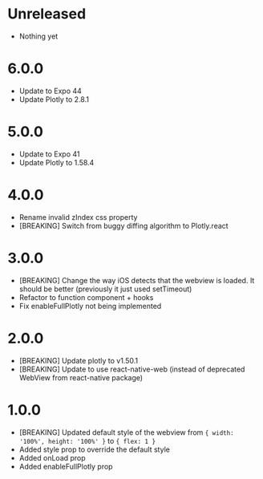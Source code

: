 # Unreleased

- Nothing yet

# 6.0.0

- Update to Expo 44
- Update Plotly to 2.8.1

# 5.0.0

- Update to Expo 41
- Update Plotly to 1.58.4

# 4.0.0

- Rename invalid zIndex css property
- [BREAKING] Switch from buggy diffing algorithm to Plotly.react

# 3.0.0

- [BREAKING] Change the way iOS detects that the webview is loaded. It should be better (previously it just used setTimeout)
- Refactor to function component + hooks
- Fix enableFullPlotly not being implemented

# 2.0.0

- [BREAKING] Update plotly to v1.50.1
- [BREAKING] Update to use react-native-web (instead of deprecated WebView from react-native package)

# 1.0.0

- [BREAKING] Updated default style of the webview from `{ width: '100%', height: '100%' }` to `{ flex: 1 }`
- Added style prop to override the default style
- Added onLoad prop
- Added enableFullPlotly prop
